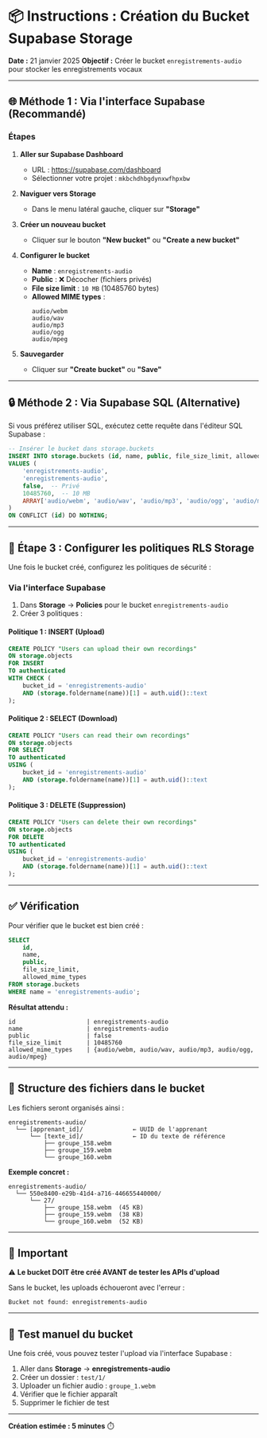# 📦 Instructions : Création du Bucket Supabase Storage

**Date :** 21 janvier 2025
**Objectif :** Créer le bucket `enregistrements-audio` pour stocker les enregistrements vocaux

---

## 🌐 Méthode 1 : Via l'interface Supabase (Recommandé)

### Étapes

1. **Aller sur Supabase Dashboard**
   - URL : https://supabase.com/dashboard
   - Sélectionner votre projet : `mkbchdhbgdynxwfhpxbw`

2. **Naviguer vers Storage**
   - Dans le menu latéral gauche, cliquer sur **"Storage"**

3. **Créer un nouveau bucket**
   - Cliquer sur le bouton **"New bucket"** ou **"Create a new bucket"**

4. **Configurer le bucket**
   - **Name** : `enregistrements-audio`
   - **Public** : ❌ Décocher (fichiers privés)
   - **File size limit** : `10 MB` (10485760 bytes)
   - **Allowed MIME types** :
     ```
     audio/webm
     audio/wav
     audio/mp3
     audio/ogg
     audio/mpeg
     ```

5. **Sauvegarder**
   - Cliquer sur **"Create bucket"** ou **"Save"**

---

## 🔒 Méthode 2 : Via Supabase SQL (Alternative)

Si vous préférez utiliser SQL, exécutez cette requête dans l'éditeur SQL Supabase :

```sql
-- Insérer le bucket dans storage.buckets
INSERT INTO storage.buckets (id, name, public, file_size_limit, allowed_mime_types)
VALUES (
    'enregistrements-audio',
    'enregistrements-audio',
    false,  -- Privé
    10485760,  -- 10 MB
    ARRAY['audio/webm', 'audio/wav', 'audio/mp3', 'audio/ogg', 'audio/mpeg']
)
ON CONFLICT (id) DO NOTHING;
```

---

## 🔐 Étape 3 : Configurer les politiques RLS Storage

Une fois le bucket créé, configurez les politiques de sécurité :

### Via l'interface Supabase

1. Dans **Storage** → **Policies** pour le bucket `enregistrements-audio`
2. Créer 3 politiques :

#### Politique 1 : INSERT (Upload)
```sql
CREATE POLICY "Users can upload their own recordings"
ON storage.objects
FOR INSERT
TO authenticated
WITH CHECK (
    bucket_id = 'enregistrements-audio'
    AND (storage.foldername(name))[1] = auth.uid()::text
);
```

#### Politique 2 : SELECT (Download)
```sql
CREATE POLICY "Users can read their own recordings"
ON storage.objects
FOR SELECT
TO authenticated
USING (
    bucket_id = 'enregistrements-audio'
    AND (storage.foldername(name))[1] = auth.uid()::text
);
```

#### Politique 3 : DELETE (Suppression)
```sql
CREATE POLICY "Users can delete their own recordings"
ON storage.objects
FOR DELETE
TO authenticated
USING (
    bucket_id = 'enregistrements-audio'
    AND (storage.foldername(name))[1] = auth.uid()::text
);
```

---

## ✅ Vérification

Pour vérifier que le bucket est bien créé :

```sql
SELECT
    id,
    name,
    public,
    file_size_limit,
    allowed_mime_types
FROM storage.buckets
WHERE name = 'enregistrements-audio';
```

**Résultat attendu :**
```
id                    | enregistrements-audio
name                  | enregistrements-audio
public                | false
file_size_limit       | 10485760
allowed_mime_types    | {audio/webm, audio/wav, audio/mp3, audio/ogg, audio/mpeg}
```

---

## 📁 Structure des fichiers dans le bucket

Les fichiers seront organisés ainsi :

```
enregistrements-audio/
  └── [apprenant_id]/              ← UUID de l'apprenant
      └── [texte_id]/              ← ID du texte de référence
          ├── groupe_158.webm
          ├── groupe_159.webm
          └── groupe_160.webm
```

**Exemple concret :**
```
enregistrements-audio/
  └── 550e8400-e29b-41d4-a716-446655440000/
      └── 27/
          ├── groupe_158.webm  (45 KB)
          ├── groupe_159.webm  (38 KB)
          └── groupe_160.webm  (52 KB)
```

---

## 🚨 Important

⚠️ **Le bucket DOIT être créé AVANT de tester les APIs d'upload**

Sans le bucket, les uploads échoueront avec l'erreur :
```
Bucket not found: enregistrements-audio
```

---

## 🧪 Test manuel du bucket

Une fois créé, vous pouvez tester l'upload via l'interface Supabase :

1. Aller dans **Storage** → **enregistrements-audio**
2. Créer un dossier : `test/1/`
3. Uploader un fichier audio : `groupe_1.webm`
4. Vérifier que le fichier apparaît
5. Supprimer le fichier de test

---

**Création estimée : 5 minutes** ⏱️
